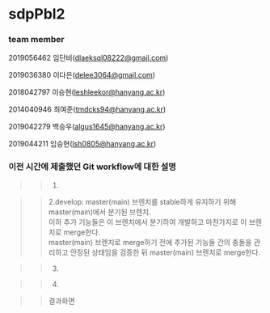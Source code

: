 # sdpPbl2

### team member

2019056462 임단비(dlaeksql08222@gmail.com)

2019036380 이다은(delee3064@gmail.com)

2018042797 이승현(leshleekor@hanyang.ac.kr)

2014040946 최여준(tmdcks94@hanyang.ac.kr)

2019042279 백승우(algus1645@hanyang.ac.kr)

2019044211 임승현(lsh0805@hanyang.ac.kr)


### 이전 시간에 제출했던 Git workflow에 대한 설명

>> 1.




>> 2.develop:
master(main) 브렌치를 stable하게 유지하기 위해 master(main)에서 분기된 브렌치.  
이하 추가 기능들은 이 브렌치에서 분기하여 개발하고 마찬가지로 이 브렌치로 merge한다.  
master(main) 브렌치로 merge하기 전에 추가된 기능들 간의 충돌을 관리하고 안정된 상태임을 검증한 뒤 master(main) 브렌치로 merge한다.

>> 3.




>> 4.




>> 결과화면
